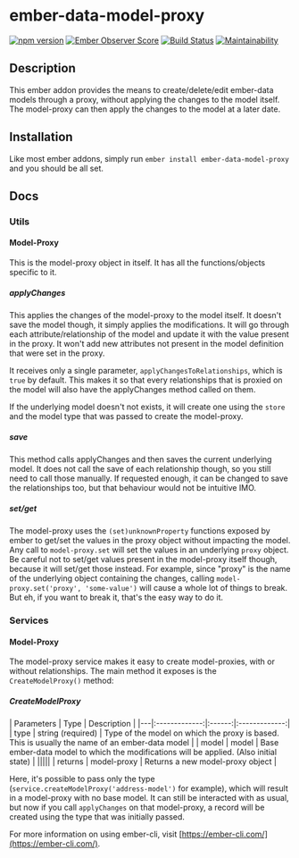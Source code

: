 # ember-data-model-proxy
[![npm version](https://badge.fury.io/js/ember-data-model-proxy.svg)](https://badge.fury.io/js/ember-data-model-proxy)
[![Ember Observer Score](https://emberobserver.com/badges/ember-data-model-proxy.svg)](https://emberobserver.com/addons/ember-data-model-proxy)
[![Build Status](https://travis-ci.org/BellGasp/ember-data-model-proxy.svg?branch=master)](https://travis-ci.org/BellGasp/ember-data-model-proxy)
[![Maintainability](https://api.codeclimate.com/v1/badges/6b301c2ec1f1ca0e937a/maintainability)](https://codeclimate.com/github/BellGasp/ember-data-model-proxy/maintainability)


## Description
This ember addon provides the means to create/delete/edit ember-data models through a proxy, without applying the changes to the model itself. The model-proxy can then apply the changes to the model at a later date.

## Installation

Like most ember addons, simply run `ember install ember-data-model-proxy` and you should be all set.

## Docs
### Utils
#### Model-Proxy
This is the model-proxy object in itself. It has all the functions/objects specific to it.

##### applyChanges
This applies the changes of the model-proxy to the model itself. It doesn't save the model though, it simply applies the modifications.
It will go through each attribute/relationship of the model and update it with the value present in the proxy. It won't add new attributes not present in the model definition that were set in the proxy.

It receives only a single parameter, `applyChangesToRelationships`, which is `true` by default.
This makes it so that every relationships that is proxied on the model will also have the applyChanges method called on them.

If the underlying model doesn't not exists, it will create one using the `store` and the model type that was passed to create the model-proxy.

##### save
This method calls applyChanges and then saves the current underlying model. It does not call the save of each relationship though, so you still need to call those manually. If requested enough, it can be changed to save the relationships too, but that behaviour would not be intuitive IMO.

##### set/get
The model-proxy uses the `(set)unknownProperty` functions exposed by ember to get/set the values in the proxy object without impacting the model.
Any call to `model-proxy.set` will set the values in an underlying `proxy` object. Be careful not to set/get values present in the model-proxy itself though, because it will set/get those instead. For example, since "proxy" is the name of the underlying object containing the changes, calling `model-proxy.set('proxy', 'some-value')` will cause a whole lot of things to break. But eh, if you want to break it, that's the easy way to do it.

### Services
#### Model-Proxy
The model-proxy service makes it easy to create model-proxies, with or without relationships.
The main method it exposes is the `CreateModelProxy()` method:

##### CreateModelProxy
| Parameters | Type | Description |
|---|:-------------:|:------:|:-------------:|
| type | string (required) | Type of the model on which the proxy is based. This is usually the name of an ember-data model |
| model | model | Base ember-data model to which the modifications will be applied. (Also initial state) |
|||||
| returns | model-proxy | Returns a new model-proxy object |

Here, it's possible to pass only the type (`service.createModelProxy('address-model')` for example), which will result in a model-proxy with no base model. It can still be interacted with as usual, but now if you call `applyChanges` on that model-proxy, a record will be created using the type that was initially passed.

For more information on using ember-cli, visit [https://ember-cli.com/](https://ember-cli.com/).
